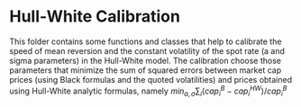 # Hull-White Calibration
This folder contains some functions and classes that help to calibrate the speed of mean reversion and the constant volatility of the spot rate (a and sigma parameters) in the Hull-White model. The calibration choose those parameters that minimize the sum of squared errors between market cap prices (using Black formulas and the quoted volatilities) and prices obtained using Hull-White analytic formulas, namely
$min_{a,\sigma}\sum_i (cap_i^B - cap_i^{HW})/cap_i^B$




